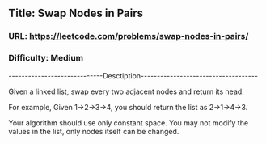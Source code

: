 ## Title: Swap Nodes in Pairs

### URL: https://leetcode.com/problems/swap-nodes-in-pairs/
### Difficulty: Medium

-----------------------------Desctiption------------------------------------

Given a linked list, swap every two adjacent nodes and return its head.

For example,
Given 1->2->3->4, you should return the list as 2->1->4->3.

Your algorithm should use only constant space. You may not modify the values in the list, only nodes itself can be changed.

